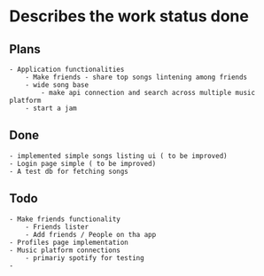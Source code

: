 # Describes the work status done

## Plans
    - Application functionalities
        - Make friends - share top songs lintening among friends
        - wide song base
            - make api connection and search across multiple music platform
        - start a jam
## Done
    - implemented simple songs listing ui ( to be improved)
    - Login page simple ( to be improved)
    - A test db for fetching songs
## Todo
    - Make friends functionality
        - Friends lister
        - Add friends / People on tha app
    - Profiles page implementation
    - Music platform connections
        - primariy spotify for testing
    - 